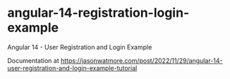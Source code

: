# angular-14-registration-login-example

Angular 14 - User Registration and Login Example

Documentation at https://jasonwatmore.com/post/2022/11/29/angular-14-user-registration-and-login-example-tutorial
